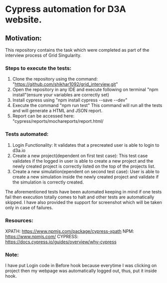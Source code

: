 # Cypress automation for D3A website.

## Motivation:
This repository contains the task which were completed as part of the interview process of Grid Singularity.

### Steps to execute the tests:

1. Clone the repository using the command: "https://github.com/shikhar1092/grid_interview.git"
2. Open the repository in any IDE and execute following on terminal "npm install"(ensure your variables are correctly set)
3. Install cypress using "npm install cypress --save --dev"
4. Execute the command "npm run test" This command will run all the tests and will generate a HTML and JSON report.
5. Report can be accessed here: "cypress/reports/mochareports/report.html/

### Tests automated:

1. Login Functionality: It validates that a precreated user is able to login to d3a.io
2. Create a new project(dependent on first test case): This test case validates if the logged in user is able to create a new project and the newly created project is correctly listed on the top of the projects list.
3. Create a new simulation(ependent on second test case): User is able to create a new simulation inside the newly created project and validate if the simulation is correctly created.

The aforementioned tests have been automated keeping in mind if one tests fail then execution totally comes to halt and other tests are automatically skipped. I have also provided the support for screenshot which will be taken only in case of failures.

### Resources:
XPATH: https://www.npmjs.com/package/cypress-xpath
NPM: https://www.npmjs.com/
CYPRESS: https://docs.cypress.io/guides/overview/why-cypress

### Note:
I have put Login code in Before hook because everytime I was clicking on project then my webpage was automatically logged out, thus, put it inside hook.
